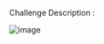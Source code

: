 Challenge Description : 





![image](https://user-images.githubusercontent.com/56357203/135621602-266fbe8f-ff31-4498-b1f9-0e5cef39eac4.png)
